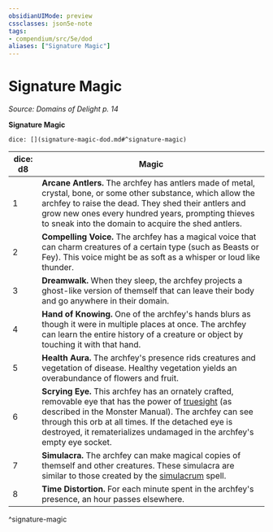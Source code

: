 ```yaml
---
obsidianUIMode: preview
cssclasses: json5e-note
tags:
- compendium/src/5e/dod
aliases: ["Signature Magic"]
---
```

# Signature Magic
*Source: Domains of Delight p. 14* 

**Signature Magic**

`dice: [](signature-magic-dod.md#^signature-magic)`

| dice: d8 | Magic |
|----------|-------|
| 1 | **Arcane Antlers.** The archfey has antlers made of metal, crystal, bone, or some other substance, which allow the archfey to raise the dead. They shed their antlers and grow new ones every hundred years, prompting thieves to sneak into the domain to acquire the shed antlers. |
| 2 | **Compelling Voice.** The archfey has a magical voice that can charm creatures of a certain type (such as Beasts or Fey). This voice might be as soft as a whisper or loud like thunder. |
| 3 | **Dreamwalk.** When they sleep, the archfey projects a ghost-like version of themself that can leave their body and go anywhere in their domain. |
| 4 | **Hand of Knowing.** One of the archfey's hands blurs as though it were in multiple places at once. The archfey can learn the entire history of a creature or object by touching it with that hand. |
| 5 | **Health Aura.** The archfey's presence rids creatures and vegetation of disease. Healthy vegetation yields an overabundance of flowers and fruit. |
| 6 | **Scrying Eye.** This archfey has an ornately crafted, removable eye that has the power of [truesight](Mechanics/Rules/senses.md#Truesight) (as described in the Monster Manual). The archfey can see through this orb at all times. If the detached eye is destroyed, it rematerializes undamaged in the archfey's empty eye socket. |
| 7 | **Simulacra.** The archfey can make magical copies of themself and other creatures. These simulacra are similar to those created by the [simulacrum](Mechanics/spells/simulacrum.md) spell. |
| 8 | **Time Distortion.** For each minute spent in the archfey's presence, an hour passes elsewhere. |
^signature-magic